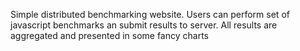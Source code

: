 Simple distributed benchmarking website. Users can perform set of javascript benchmarks an submit results to server. All results are aggregated and presented in some fancy charts
